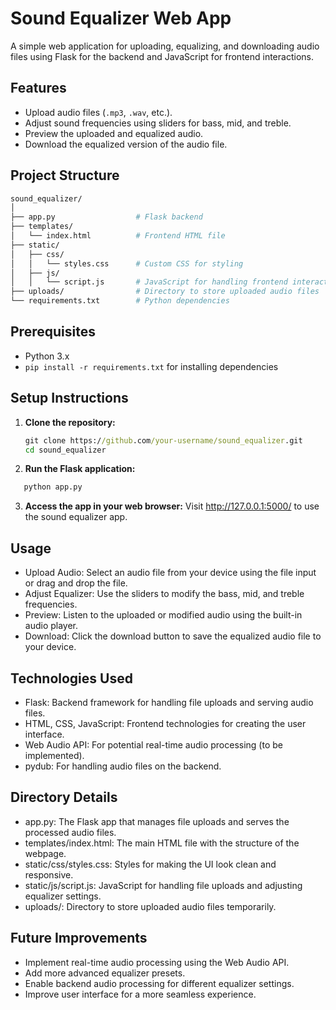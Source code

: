 # Sound Equalizer Web App

A simple web application for uploading, equalizing, and downloading audio files using Flask for the backend and JavaScript for frontend interactions.

## **Features**
- Upload audio files (`.mp3`, `.wav`, etc.).
- Adjust sound frequencies using sliders for bass, mid, and treble.
- Preview the uploaded and equalized audio.
- Download the equalized version of the audio file.

## **Project Structure**
```graphql
sound_equalizer/
│
├── app.py                  # Flask backend
├── templates/
│   └── index.html          # Frontend HTML file
├── static/
│   ├── css/
│   │   └── styles.css      # Custom CSS for styling
│   ├── js/
│   │   └── script.js       # JavaScript for handling frontend interactions
├── uploads/                # Directory to store uploaded audio files
└── requirements.txt        # Python dependencies
```

## **Prerequisites**
- Python 3.x
- `pip install -r requirements.txt` for installing dependencies

## **Setup Instructions**

1. **Clone the repository:**
   ```cmd
   git clone https://github.com/your-username/sound_equalizer.git
   cd sound_equalizer

2. **Run the Flask application:**

```cmd
   python app.py
```
3. **Access the app in your web browser:**
Visit http://127.0.0.1:5000/ to use the sound equalizer app.

## **Usage**
- Upload Audio: Select an audio file from your device using the file input or drag and drop the file.
- Adjust Equalizer: Use the sliders to modify the bass, mid, and treble frequencies.
- Preview: Listen to the uploaded or modified audio using the built-in audio player.
- Download: Click the download button to save the equalized audio file to your device.
  
## **Technologies Used**
- Flask: Backend framework for handling file uploads and serving audio files.
- HTML, CSS, JavaScript: Frontend technologies for creating the user interface.
- Web Audio API: For potential real-time audio processing (to be implemented).
- pydub: For handling audio files on the backend.
  
## **Directory Details**
- app.py: The Flask app that manages file uploads and serves the processed audio files.
- templates/index.html: The main HTML file with the structure of the webpage.
- static/css/styles.css: Styles for making the UI look clean and responsive.
- static/js/script.js: JavaScript for handling file uploads and adjusting equalizer settings.
- uploads/: Directory to store uploaded audio files temporarily.

## **Future Improvements**
- Implement real-time audio processing using the Web Audio API.
- Add more advanced equalizer presets.
- Enable backend audio processing for different equalizer settings.
- Improve user interface for a more seamless experience.
